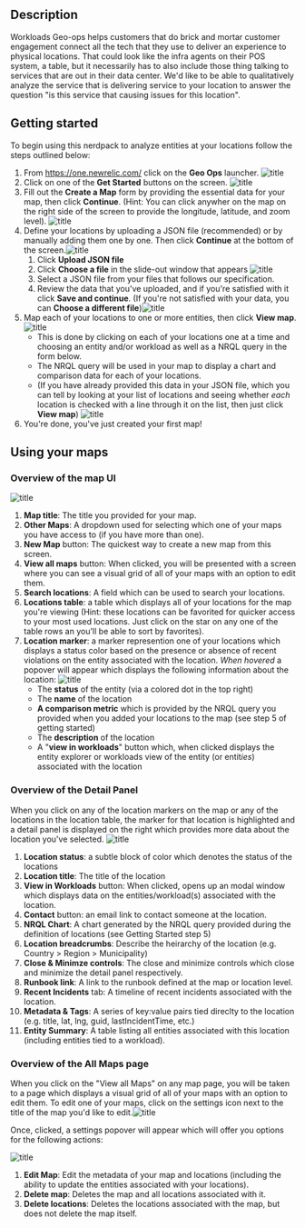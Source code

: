 ## Description

Workloads Geo-ops helps customers that do brick and mortar customer engagement connect all the tech that they use to deliver an experience to physical locations. That could look like the infra agents on their POS system, a table, but it necessarily has to also include those thing talking to services that are out in their data center. We'd like to be able to qualitatively analyze the service that is delivering service to your location to answer the question "is this service that causing issues for this location".


## Getting started
To begin using this nerdpack to analyze entities at your locations follow the steps outlined below:

1. From https://one.newrelic.com/ click on the **Geo Ops** launcher. ![title](assets/documentation-images/launcher.png)
2. Click on one of the **Get Started** buttons on the screen. ![title](assets/documentation-images/map-empty-state.png)
3. Fill out the **Create a Map** form by providing the essential data for your map, then click **Continue**. (Hint: You can click anywher on the map on the right side of the screen to provide the longitude, latitude, and zoom level). ![title](assets/documentation-images/create-a-map.png)
4. Define your locations by uploading a JSON file (recommended) or by manually adding them one by one. Then click **Continue** at the bottom of the screen.![title](assets/documentation-images/define-locations.png)
	1. Click **Upload JSON file**
	2. Click **Choose a file** in the slide-out window that appears ![title](assets/documentation-images/file-upload.png)
	3. Select a JSON file from your files that follows our specification.
	4. Review the data that you've uploaded, and if you're satisfied with it click **Save and continue**. (If you're not satisfied with your data, you can **Choose a different file**)![title](assets/documentation-images/review-data.png)
5. Map each of your locations to one or more entities, then click **View map**. ![title](assets/documentation-images/no-locations-mapped.png)
	- This is done by clicking on each of your locations one at a time and choosing an entity and/or workload as well as a NRQL query in the form below. 
	- The NRQL query will be used in your map to display a chart and comparison data for each of your locations. 
	- (If you have already provided this data in your JSON file, which you can tell by looking at your list of locations and seeing whether *each* location is checked with a line through it on the list, then just click **View map**) ![title](assets/documentation-images/locations-mapped.png)
6. You're done, you've just created your first map!

## Using your maps


### Overview of the map UI
![title](assets/documentation-images/fresh-map-legend.png)

1. **Map title**: The title you provided for your map.
2. **Other Maps**: A dropdown used for selecting which one of your maps you have access to (if you have more than one).
3. **New Map** button: The quickest way to create a new map from this screen.
4. **View all maps** button: When clicked, you will be presented with a screen where you can see a visual grid of all of your maps with an option to edit them.
5. **Search locations**: A field which can be used to search your locations.
6. **Locations table**: a table which displays all of your locations for the map you're viewing (Hint: these locations can be favorited for quicker access to your most used locations. Just click on the star on any one of the table rows an you'll be able to sort by favorites).
7. **Location marker**: a marker represention one of your locations which displays a status color based on the presence or absence of recent violations on the entity associated with the location. *When hovered* a popover will appear which displays the following information about the location: ![title](assets/documentation-images/marker-popover.png)
	- The **status** of the entity (via a colored dot in the top right)
	- The **name** of the location
	- **A comparison metric** which is provided by the NRQL query you provided when you added your locations to the map (see step 5 of getting started)
	- The **description** of the location
	- A "**view in workloads**" button which, when clicked displays the entity explorer or workloads view of the entity (or entit*ies*) associated with the location

### Overview of the Detail Panel
When you click on any of the location markers on the map or any of the locations in the location table, the marker for that location is highlighted and a detail panel is displayed on the right which provides more data about the location you've selected.
![title](assets/documentation-images/detail-panel-legend.png)

1. **Location status**: a subtle block of color which denotes the status of the locations
2. **Location title**: The title of the location
3. **View in Workloads** button: When clicked, opens up an modal window which displays data on the entities/workload(s) associated with the location.
4. **Contact** button: an email link to contact someone at the location.
5. **NRQL Chart**: A chart generated by the NRQL query provided during the definition of locations (see Getting Started step 5)
6. **Location breadcrumbs**: Describe the heirarchy of the location (e.g. Country > Region > Municipality)
7. **Close & Minimze controls**: The close and minimize controls which close and minimize the detail panel respectively.
8. **Runbook link**: A link to the runbook defined at the map or location level.
9. **Recent Incidents** tab: A timeline of recent incidents associated with the location.
10. **Metadata & Tags**: A series of key:value pairs tied direclty to the location (e.g. title, lat, lng,  guid, lastIncidentTime, etc.)
11. **Entity Summary**: A table listing all entities associated with this location (including entities tied to a workload).

### Overview of the All Maps page
When you click on the "View all Maps" on any map page, you will be taken to a page which displays a visual grid of all of your maps with an option to edit them. To edit one of your maps, click on the settings icon next to the title of the map you'd like to edit.![title](assets/documentation-images/all-maps.png)

Once, clicked, a settings popover will appear which will offer you options for the following actions:

![title](assets/documentation-images/settings-popover.png)

1. **Edit Map**: Edit the metadata of your map and locations (including the ability to update the entities associated with your locations).
2. **Delete map**: Deletes the map and all locations associated with it.
3. **Delete locations**: Deletes the locations associated with the map, but does not delete the map itself.